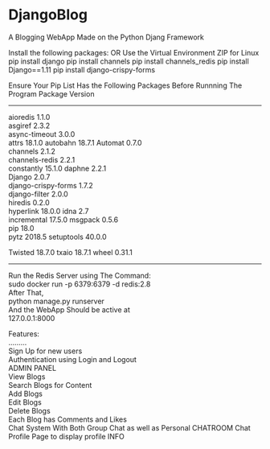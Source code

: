 # DjangoBlog
A Blogging WebApp Made on the Python Djang Framework

Install the following packages: OR Use the Virtual Environment ZIP for Linux
pip install django
pip install channels
pip install channels_redis
pip install Django==1.11
pip install django-crispy-forms

Ensure Your Pip List Has the Following Packages Before Runnning The Program
Package             Version
------------------- -------
aioredis            1.1.0  
asgiref             2.3.2  
async-timeout       3.0.0  
attrs               18.1.0 
autobahn            18.7.1 
Automat             0.7.0  
channels            2.1.2  
channels-redis      2.2.1  
constantly          15.1.0 
daphne              2.2.1  
Django              2.0.7  
django-crispy-forms 1.7.2  
django-filter       2.0.0  
hiredis             0.2.0  
hyperlink           18.0.0 
idna                2.7    
incremental         17.5.0 
msgpack             0.5.6  
pip                 18.0    
pytz                2018.5 
setuptools          40.0.0 

Twisted             18.7.0 
txaio               18.7.1 
wheel               0.31.1 
------------------- -------
Run the Redis Server using The Command:<br />
sudo docker run -p 6379:6379 -d redis:2.8<br />
After That,<br />
python manage.py runserver<br />
And the WebApp Should be active at<br /> 127.0.0.1:8000

Features:<br />
.........<br />
Sign Up for new users <br />
Authentication using Login and Logout <br />
ADMIN PANEL <br />
View Blogs <br />
Search Blogs for Content<br />
Add Blogs <br />
Edit Blogs <br />
Delete Blogs <br />
Each Blog has Comments and Likes <br />
Chat System With Both Group Chat as well as Personal CHATROOM Chat <br />
Profile Page to display profile INFO <br />
